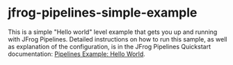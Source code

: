 # jfrog-pipelines-simple-example

This is a simple "Hello world" level example that gets you up and running with JFrog Pipelines. 
Detailed instructions on how to run this sample, as well as explanation of the configuration, is in the JFrog Pipelines Quickstart documentation: [Pipelines Example: Hello World](https://www.jfrog.com/confluence/display/JFROG/Pipeline+Example%3A+Hello+World).
